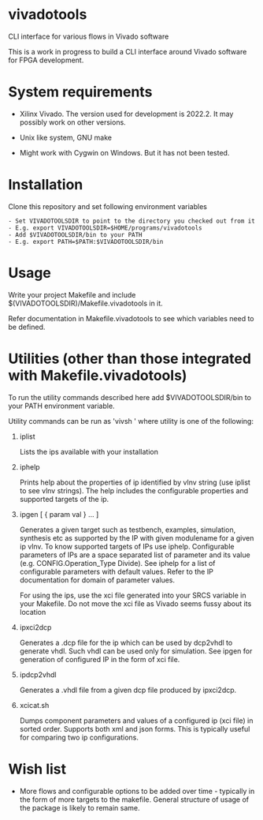 # vivadotools

CLI interface for various flows in Vivado software 

This is a work in progress to build a CLI interface around Vivado software for FPGA development.

# System requirements

- Xilinx Vivado. The version used for development is 2022.2. It may possibly work on other versions.

- Unix like system, GNU make

- Might work with Cygwin on Windows. But it has not been tested.

# Installation


Clone this repository and set following environment variables

    - Set VIVADOTOOLSDIR to point to the directory you checked out from it
    - E.g. export VIVADOTOOLSDIR=$HOME/programs/vivadotools
    - Add $VIVADOTOOLSDIR/bin to your PATH
    - E.g. export PATH=$PATH:$VIVADOTOOLSDIR/bin

# Usage

Write your project Makefile and include $(VIVADOTOOLSDIR)/Makefile.vivadotools in it.

Refer documentation in Makefile.vivadotools to see which variables need to be defined.

# Utilities (other than those integrated with Makefile.vivadotools)

To run the utility commands described here add $VIVADOTOOLSDIR/bin to your PATH environment variable.

Utility commands can be run as 'vivsh <utility>' where utility is one of the following:

1. iplist

    Lists the ips available with your installation

1. iphelp <ip vlnv>

    Prints help about the properties of ip identified by vlnv string (use iplist to see vlnv strings). The help includes the configurable properties and supported targets of the ip.

1. ipgen <ip vlnv> <target> <modulename> [ { param val } ... ]

    Generates a given target such as testbench, examples, simulation, synthesis etc as supported by the IP with given modulename for a given ip vlnv. To know supported targets of IPs use iphelp. Configurable parameters of IPs are a space separated list of parameter and its value (e.g. CONFIG.Operation_Type Divide). See iphelp for a list of configurable parameters with default values. Refer to the IP documentation for domain of parameter values.

    For using the ips, use the xci file generated into your SRCS variable in your Makefile. Do not move the xci file as Vivado seems fussy about its location

1. ipxci2dcp <xci file>

    Generates a .dcp file for the ip which can be used by dcp2vhdl to generate vhdl. Such vhdl can be used only for simulation. See ipgen for generation of configured IP in the form of xci file.

1. ipdcp2vhdl <dcp file>

    Generates a <ipname>.vhdl file from a given dcp file produced by ipxci2dcp.

1. xcicat.sh <xcifile>

    Dumps component parameters and values of a configured ip (xci file) in sorted order. Supports both xml and json forms. This is typically useful for comparing two ip configurations.

# Wish list

- More flows and configurable options to be added over time - typically in the form of more targets to the makefile. General structure of usage of the package is likely to remain same.

